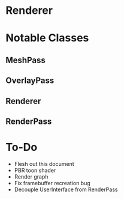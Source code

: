 # Renderer

# Notable Classes

## MeshPass

## OverlayPass

## Renderer

## RenderPass

# To-Do

- Flesh out this document
- PBR toon shader
- Render graph
- Fix framebuffer recreation bug
- Decouple UserInterface from RenderPass
